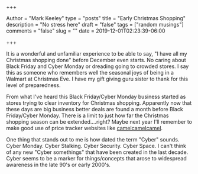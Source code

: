 +++

Author = "Mark Keeley"
type = "posts"
title = "Early Christmas Shopping"
description = "No stress here"
draft = "false"
tags = ["random musings"]
comments = "false"
slug = ""
date = 2019-12-01T02:23:39-06:00

+++

It is a wonderful and unfamiliar experience to be able to say, "I have all my Christmas shopping done" before December even starts. No caring about Black Friday and Cyber Monday or dreading going to crowded stores. I say this as someone who remembers well the seasonal joys of being in a Walmart at Christmas Eve. I have my gift giving guru sister to thank for this level of preparedness.

From what I've heard this Black Friday/Cyber Monday business started as stores trying to clear inventory for Christmas shopping. Apparently now that these days are big business better deals are found a month before Black Friday/Cyber Monday. There is a limit to just how far the Christmas shopping season can be extended....right? Maybe next year I'll remember to make good use of price tracker websites like [camelcamelcamel](https://camelcamelcamel.com/).

One thing that stands out to me is how dated the term "Cyber" sounds. Cyber Monday. Cyber Stalking. Cyber Security. Cyber Space. I can't think of any new "Cyber somethings" that have been created in the last decade. Cyber seems to be a marker for things/concepts that arose to widespread awareness in the late 90's or early 2000's.

<!--more-->

